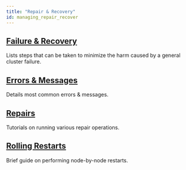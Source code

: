 ```yaml
---
title: "Repair & Recovery"
id: managing_repair_recover
---
```


[repair recover fail]: ./failure-recovery.md

[repair recover errors]: ./errors.md

[repair recover repairs]: ./repairs.md

[repair recover restart]: ./rolling-restart.md

## [Failure & Recovery][repair recover fail]

Lists steps that can be taken to minimize the harm caused by a general
cluster failure.

## [Errors & Messages][repair recover errors]

Details most common errors & messages.

## [Repairs][repair recover repairs]

Tutorials on running various repair operations.

## [Rolling Restarts][repair recover restart]

Brief guide on performing node-by-node restarts.
